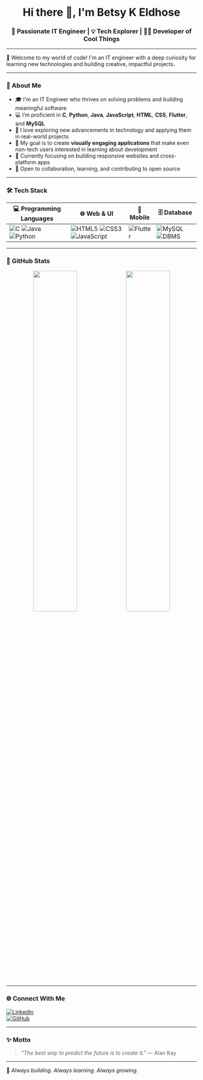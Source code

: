 <h1 align="center">Hi there 👋, I'm Betsy K Eldhose</h1>
<h3 align="center">🚀 Passionate IT Engineer | 💡 Tech Explorer | 👩‍💻 Developer of Cool Things</h3>

---

🌟 Welcome to my world of code! I'm an IT engineer with a deep curiosity for learning new technologies and building creative, impactful projects.

---

### 💬 About Me
- 🎓 I'm an IT Engineer who thrives on solving problems and building meaningful software
- 💻 I’m proficient in **C**, **Python**, **Java**, **JavaScript**, **HTML**, **CSS**, **Flutter**, and **MySQL**
- 🧠 I love exploring new advancements in technology and applying them in real-world projects
- 🎨 My goal is to create **visually engaging applications** that make even non-tech users interested in learning about development
- 🔭 Currently focusing on building responsive websites and cross-platform apps
- 🤝 Open to collaboration, learning, and contributing to open source

---

### 🛠️ Tech Stack

| 💻 Programming Languages | 🌐 Web & UI | 📱 Mobile | 🗄️ Database |
|-------------------------|------------|-----------|--------------|
| ![C](https://img.shields.io/badge/C-00599C?style=for-the-badge&logo=c&logoColor=white) ![Java](https://img.shields.io/badge/Java-007396?style=for-the-badge&logo=java&logoColor=white) ![Python](https://img.shields.io/badge/Python-3776AB?style=for-the-badge&logo=python&logoColor=white) | ![HTML5](https://img.shields.io/badge/HTML5-E34F26?style=for-the-badge&logo=html5&logoColor=white) ![CSS3](https://img.shields.io/badge/CSS3-1572B6?style=for-the-badge&logo=css3&logoColor=white) ![JavaScript](https://img.shields.io/badge/JavaScript-F7DF1E?style=for-the-badge&logo=javascript&logoColor=black) | ![Flutter](https://img.shields.io/badge/Flutter-02569B?style=for-the-badge&logo=flutter&logoColor=white) | ![MySQL](https://img.shields.io/badge/MySQL-4479A1?style=for-the-badge&logo=mysql&logoColor=white) ![DBMS](https://img.shields.io/badge/DBMS-%23FFB6C1?style=for-the-badge) |

---

### 📌 GitHub Stats

<p align="center">
  <img src="https://github-readme-stats.vercel.app/api?username=BetsyEldhose&show_icons=true&theme=tokyonight" width="48%" />
  <img src="https://github-readme-streak-stats.herokuapp.com/?user=BetsyEldhose&theme=tokyonight" width="48%" />
</p>

---

### 🌐 Connect With Me

[![LinkedIn](https://img.shields.io/badge/-LinkedIn-0077B5?style=for-the-badge&logo=linkedin&logoColor=white)](https://www.linkedin.com/in/your-link)  
[![GitHub](https://img.shields.io/badge/-GitHub-181717?style=for-the-badge&logo=github&logoColor=white)](https://github.com/your-username)

---

### ✨ Motto

> *"The best way to predict the future is to create it."* — Alan Kay

---

🚀 *Always building. Always learning. Always growing.*


             

